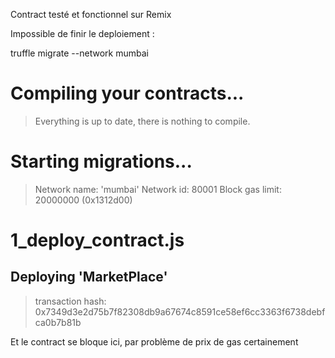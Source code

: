 Contract testé et fonctionnel sur Remix

Impossible de finir le deploiement :

truffle migrate --network mumbai

Compiling your contracts...
===========================
> Everything is up to date, there is nothing to compile.

Starting migrations...
======================
> Network name:    'mumbai'
> Network id:      80001
> Block gas limit: 20000000 (0x1312d00)

1_deploy_contract.js
====================
   Deploying 'MarketPlace'
   -----------------------
   > transaction hash:    0x7349d3e2d75b7f82308db9a67674c8591ce58ef6cc3363f6738debfca0b7b81b

Et le contract se bloque ici, par problème de prix de gas certainement